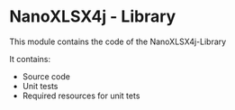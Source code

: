 # NanoXLSX4j - Library

This module contains the code of the NanoXLSX4j-Library

It contains:

* Source code
* Unit tests
* Required resources for unit tets